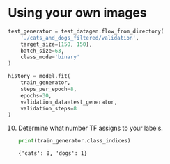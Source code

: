 # Using your own images

```py
test_generator = test_datagen.flow_from_directory(
    './cats_and_dogs_filtered/validation',
    target_size=(150, 150),
    batch_size=63,
    class_mode='binary'
)

history = model.fit(
    train_generator,
    steps_per_epoch=8,
    epochs=30,
    validation_data=test_generator,
    validation_steps=8
)
```

10.  Determine what number TF assigns to your labels.
      ```py
      print(train_generator.class_indices)
      ```

      ```
      {'cats': 0, 'dogs': 1}
      ```

